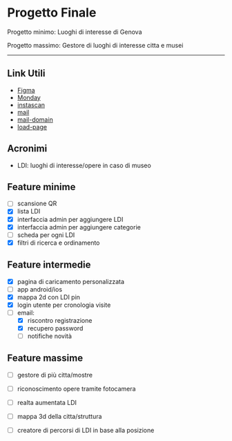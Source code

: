 # Progetto Finale
Progetto minimo: Luoghi di interesse di Genova

Progetto massimo: Gestore di luoghi di interesse citta e musei 

---------------------
## Link Utili
- [Figma](https://www.figma.com/file/aaOVFK4E8qBMN9gNkanj5b/Last?node-id=0%3A1)
- [Monday](https://spinny-group.monday.com/workspaces/1432451)
- [instascan](https://github.com/schmich/instascan)
- [mail](https://www.codingnepalweb.com/configure-xampp-to-send-mail-from-localhost/)
- [mail-domain](https://www.youtube.com/watch?v=mG4nPsepI9o&ab_channel=CodeboardClub)
- [load-page](https://redstapler.co/add-loading-animation-to-website/)


## Acronimi
- LDI: luoghi di interesse/opere in caso di museo

## Feature minime
- [ ] scansione QR
- [X] lista LDI
- [X] interfaccia admin per aggiungere LDI
- [X] interfaccia admin per aggiungere categorie
- [ ] scheda per ogni LDI
- [X] filtri di ricerca e ordinamento

## Feature intermedie
- [X] pagina di caricamento personalizzata
- [ ] app android/ios
- [X] mappa 2d con LDI pin
- [X] login utente per cronologia visite
- [ ] email:
  - [X] riscontro registrazione
  - [X] recupero password
  - [ ] notifiche novità

## Feature massime
- [ ] gestore di più citta/mostre
- [ ] riconoscimento opere tramite fotocamera
- [ ] realta aumentata LDI
- [ ] mappa 3d della citta/struttura
- [ ] creatore di percorsi di LDI in base alla posizione

